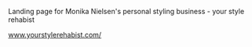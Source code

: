 Landing page for Monika Nielsen's personal styling business - your style rehabist 

www.yourstylerehabist.com/

